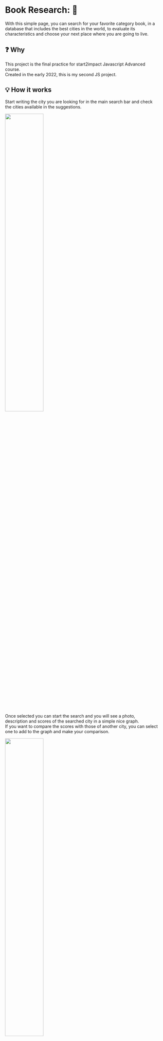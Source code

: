 # Book Research: 📖
With this simple page, you can search for your favorite category book, in a database that includes the best cities in the world, to evaluate its characteristics and choose your next place where you are going to live.

## :question: Why
This project is the final practice for start2impact Javascript Advanced course.<br>
Created in the early 2022, this is my second JS project.

## :bulb: How it works
Start writing the city you are looking for in the main search bar and check the cities available in the suggestions.

<img src="https://user-images.githubusercontent.com/82518387/165903289-7a45d4e9-f3ed-4e48-8c53-c3b026b91211.png" width="50%" height="50%">

Once selected you can start the search and you will see a photo, description and scores of the searched city in a simple nice graph. <br>
If you want to compare the scores with those of another city, you can select one to add to the graph and make your comparison.

<img src="https://user-images.githubusercontent.com/82518387/165903391-7d7bd50b-1876-420d-92e0-4db8fb48cb91.png" width="50%" height="50%">

## :computer: Languages
* HTML5
* CSS3
* Javascript ES6

## :package: Bundler
* [Webpack 5](https://webpack.js.org/)

## :globe_with_meridians: External Services
* [Openlibrary API](https://developers.openlibrary.org/api/)

## :floppy_disk: Installation
First of all, you need Node.js installed.
If you don't have it, you can download it here:
[Node.js](https://nodejs.org/it/download/)<br>
After the installation, you're ready to go.

### 1 - Clone the repository
`git clone https://github.com/MiraiTsukiGames/S2I-JS-Advanced`
### 2 - Install the dependencies
`npm install`
### 3 - Build it!
`npm run build`

### 4 - Open in the browser
Check out for index.html in the /dist folder.


## :zap:  Try it!
Elsewhere, you can simply try it here:
[Best Cities To Live](https://bookresearch.netlify.app/)

## :e-mail: Contact Me
You can find my Linkedin profile here: https://www.linkedin.com/in/samanta-mancini/
